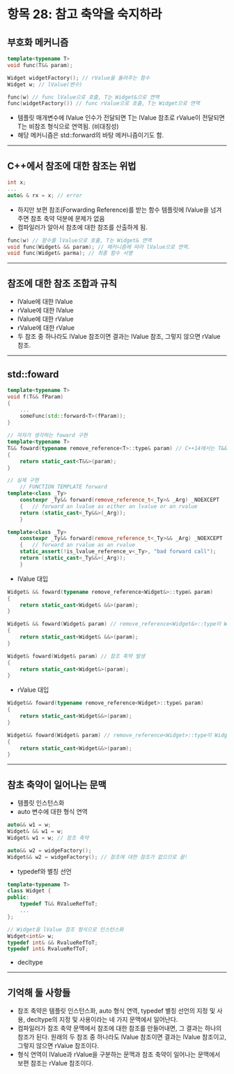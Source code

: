 # 항목 28: 참고 축약을 숙지하라

## 부호화 메커니즘
```cpp
template<typename T>
void func(T&& param);

Widget widgetFactory(); // rValue을 돌려주는 함수
Widget w; // lValue(변수)

func(w) // func lValue으로 호출, T는 Widget&으로 연역
func(widgetFactory()) // func rValue으로 호출, T는 Widget으로 연역
```
* 템플릿 매개변수에 lValue 인수가 전달되면 T는 lValue 참초로 rValue이 전달되면 T는 비참조 형식으로 연역됨. (비대칭성)
* 해당 메커니즘은 std::forward의 바탕 메커니즘이기도 함.
---

## C++에서 참조에 대한 참조는 위법
```cpp
int x;
...
auto& & rx = x; // error
```
* 하지만 보편 참조(Forwarding Reference)를 받는 함수 템플릿에 lValue을 넘겨주면 참초 축약 덕분에 문제가 없음
* 컴파일러가 알아서 참초에 대한 참조를 산출하게 됨.

```cpp
func(w) // 함수를 lValue으로 호출, T는 Widget& 연역
void func(Widget& && param); // 메커니즘에 따라 lValue으로 연역.
void func(Widget& parma); // 최종 함수 서명 
```
---
## 참조에 대한 참조 조합과 규칙
* lValue에 대한 lValue
* rValue에 대한 lValue
* lValue에 대한 rValue
* rValue에 대한 rValue
* 두 참조 중 하나라도 lValue 참조이면 결과는 lValue 참조, 그렇지 않으면 rValue 참조.
---
## std::foward
```cpp
template<typename T>
void f(T&& fParam)
{
	...
	someFunc(std::forward<T>(fParam));
}
```
```cpp
// 저자가 생각하는 foward 구현
template<typename T>
T&& foward(typename remove_reference<T>::type& param) // C++14에서는 T&& foward(remove_reference_t<T>& param)
{
	return static_cast<T&&>(param);
}
```
```cpp
// 실제 구현
	// FUNCTION TEMPLATE forward
template<class _Ty>
	constexpr _Ty&& forward(remove_reference_t<_Ty>& _Arg) _NOEXCEPT
	{	// forward an lvalue as either an lvalue or an rvalue
	return (static_cast<_Ty&&>(_Arg));
	}

template<class _Ty>
	constexpr _Ty&& forward(remove_reference_t<_Ty>&& _Arg) _NOEXCEPT
	{	// forward an rvalue as an rvalue
	static_assert(!is_lvalue_reference_v<_Ty>, "bad forward call");
	return (static_cast<_Ty&&>(_Arg));
	}

```
* lValue 대입
```cpp
Widget& && foward(typename remove_reference<Widget&>::type& param)
{
	return static_cast<Widget& &&>(param);
}

Widget& && foward(Widget& param) // remove_reference<Widget&>::type이 Widget 산출
{
	return static_cast<Widget& &&>(param);
}

Widget& foward(Widget& param) // 참조 축약 발생
{
	return static_cast<Widget&>(param);
}
```
* rValue 대입
```cpp
Widget&& foward(typename remove_reference<Widget>::type& param)
{
	return static_cast<Widget&&>(param);
}

Widget&& foward(Widget& param) // remove_reference<Widget>::type이 Widget 산출
{
	return static_cast<Widget&&>(param);
}
```
---
## 참초 축약이 일어나는 문맥
* 템플릿 인스턴스화
* auto 변수에 대한 형식 연역
```cpp
auto&& w1 = w;
Widget& && w1 = w;
Widget& w1 = w; // 참조 축약

auto&& w2 = widgeFactory();  
Widget&& w2 = widgeFactory(); // 참조에 대한 참조가 없으므로 끝!
```
* typedef와 별칭 선언
```cpp
template<typename T>
class Widget {
public:
	typedef T&& RValueRefToT;
	...
};

// Widget을 lValue 참조 형식으로 인스턴스화
Widget<int&> w;
typedef int& && RvalueRefToT;
typedef int& RvalueRefToT;
```
* decltype
---
## 기억해 둘 사항들
* 참조 축약은 템플릿 인스턴스화, auto 형식 연역, typedef 별칭 선언의 지정 및 사용, decltype의 지정 및 사용이라는 네 가지 문맥에서 일어난다.
* 컴파일러가 참조 축약 문맥에서 참조에 대한 참조를 만들어내면, 그 결과는 하나의 참조가 된다. 원래의 두 참조 중 하나라도 lValue 참조이면 결과는 lValue 참조이고, 그렇지 않으면 rValue 참조이다.
* 형식 연역이 lValue과 rValue을 구분하는 문맥과 참조 축약이 일어나는 문맥에서 보편 참조는 rValue 참조이다.
